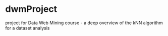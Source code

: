 # dwmProject
project for Data Web Mining course - a deep overview of the kNN algorithm for a dataset analysis
